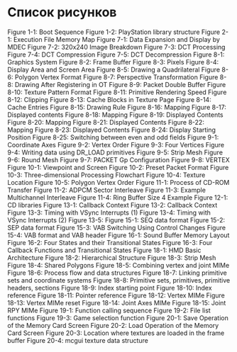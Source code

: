 # Список рисунков
Figure 1-1: Boot Sequence
Figure 1-2: PlayStation library structure
Figure 2-1: Execution File Memory Map
Figure 7-1: Data Expansion and Display by MDEC
Figure 7-2: 320x240 Image Breakdown
Figure 7-3: DCT Processing
Figure 7-4: DCT Compression
Figure 7-5: DCT Decompression
Figure 8-1: Graphics System
Figure 8-2: Frame Buffer
Figure 8-3: Pixels
Figure 8-4: Display Area and Screen Area
Figure 8-5: Drawing a Quadrilateral
Figure 8-6: Polygon Vertex Format
Figure 8-7: Perspective Transformation
Figure 8-8: Drawing After Registering in OT
Figure 8-9: Packet Double Buffer
Figure 8-10: Texture Pattern Format
Figure 8-11: Primitive Rendering Speed
Figure 8-12: Clipping
Figure 8-13: Cache Blocks in Texture Page
Figure 8-14: Cache Entries
Figure 8-15: Drawing Rule
Figure 8-16: Mapping
Figure 8-17: Displayed contents
Figure 8-18: Mapping
Figure 8-19: Displayed Contents	
Figure 8-20: Mapping
Figure 8-21: Displayed Contents
Figure 8-22: Mapping
Figure 8-23: Displayed Contents
Figure 8-24: Display Starting Position
Figure 8-25: Switching between even and odd fields
Figure 9-1: Coordinate Axes	
Figure 9-2: Vertex Order
Figure 9-3: Four Vertices
Figure 9-4: Writing data using DR_LOAD primitives
Figure 9-5: Strip Mesh
Figure 9-6: Round Mesh
Figure 9-7: PACKET Gp Configuration
Figure 9-8: VERTEX
Figure 10-1: Viewpoint and Screen
Figure 10-2: Preset Packet Format
Figure 10-3: Three-dimensional Processing Flowchart
Figure 10-4: Texture Location
Figure 10-5: Polygon Vertex Order
Figure 11-1: Process of CD-ROM Transfer
Figure 11-2: ADPCM Sector Interleave
Figure 11-3: Example Multichannel Interleave
Figure 11-4: Ring Buffer Size 4 Example
Figure 12-1: CD libraries
Figure 13-1: Callback Context
Figure 13-2: Callback Context
Figure 13-3: Timing with VSync Interrupts (1)
Figure 13-4: Timing with VSync Interrupts (2)
Figure 13-5:
Figure 15-1: SEQ data format
Figure 15-2: SEP data format
Figure 15-3: VAB Switching Using Control Changes
Figure 15-4: VAB format and VAB header
Figure 16-1: Sound Buffer Memory Layout
Figure 16-2: Four States and their Transitional States
Figure 16-3: Four Callback Functions and Transitional States
Figure 18-1: HMD Basic Architecture
Figure 18-2: Hierarchical Structure
Figure 18-3: Strip Mesh	
Figure 18-4: Shared Polygons
Figure 18-5: Combining vertex and joint MIMe
Figure 18-6: Process flow and data structures
Figure 18-7: Linking primitive sets and coordinate systems
Figure 18-8: Primitive sets, primitives, primitive headers, sections
Figure 18-9: Index starting point
Figure 18-10: Index reference
Figure 18-11: Pointer reference
Figure 18-12: Vertex MIMe
Figure 18-13: Vertex MIMe reset
Figure 18-14: Joint Axes MIMe
Figure 18-15: Joint RPY MIMe
Figure 19-1: Function calling sequence
Figure 19-2: File list functions
Figure 19-3: Game selection function
Figure 20-1: Save Operation of the Memory Card Screen
Figure 20-2: Load Operation of the Memory Card Screen
Figure 20-3: Location where textures are loaded in the frame buffer
Figure 20-4: mcgui texture data structure